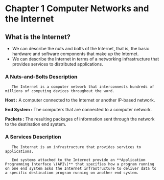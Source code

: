 # Chapter 1 Computer Networks and the Internet

## What is the Internet?

* We can describe the nuts and bolts of the Internet, that is, the basic hardware and software components that make up the Internet.
* We can describe the Internet in terms of a networking infrastructure that provides services to distributed applications.

### A Nuts-and-Bolts Description

       The Internet is a computer network that interconnects hundreds of millions of computing devices throughout the word.

**Host :** A computer connected to the Internet or another IP-based network.

**End System :** The computers that are connected to a computer network. 

**Packets :** The resulting packages of information sent through the network to the destination end system.

### A Services Description

       The Internet is an infrastructure that provides services to applications.

       End systems attached to the Internet provide an **Application Programming Interface \(API\)** that specifies how a program running on one end system asks the Internet infrastructure to deliver data to a specific destination program running on another end system.



